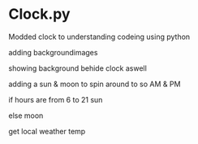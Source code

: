 Clock.py
========

Modded clock to understanding codeing
using python

adding backgroundimages

showing background behide clock aswell

adding a sun & moon to spin around to so AM & PM

if hours are from 6 to 21 sun

else moon
 
get local weather temp
